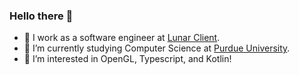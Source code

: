 ### Hello there 👋

- 🔭 I work as a software engineer at [Lunar Client](https://www.lunarclient.com/).
- 🌱 I’m currently studying Computer Science at [Purdue University](https://www.purdue.edu/).
- 👯 I’m interested in OpenGL, Typescript, and Kotlin!
